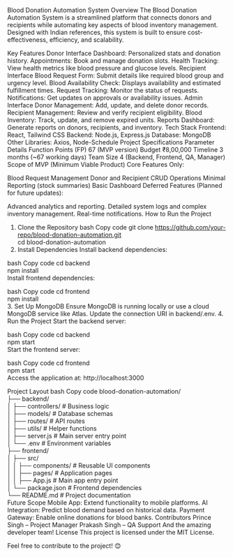 Blood Donation Automation System
Overview
The Blood Donation Automation System is a streamlined platform that connects donors and recipients while automating key aspects of blood inventory management. Designed with Indian references, this system is built to ensure cost-effectiveness, efficiency, and scalability.

Key Features
Donor Interface
Dashboard: Personalized stats and donation history.
Appointments: Book and manage donation slots.
Health Tracking: View health metrics like blood pressure and glucose levels.
Recipient Interface
Blood Request Form: Submit details like required blood group and urgency level.
Blood Availability Check: Displays availability and estimated fulfillment times.
Request Tracking: Monitor the status of requests.
Notifications: Get updates on approvals or availability issues.
Admin Interface
Donor Management: Add, update, and delete donor records.
Recipient Management: Review and verify recipient eligibility.
Blood Inventory: Track, update, and remove expired units.
Reports Dashboard: Generate reports on donors, recipients, and inventory.
Tech Stack
Frontend: React, Tailwind CSS
Backend: Node.js, Express.js
Database: MongoDB
Other Libraries: Axios, Node-Schedule
Project Specifications
Parameter	Details
Function Points (FP)	67 (MVP version)
Budget	₹8,00,000
Timeline	3 months (~67 working days)
Team Size	4 (Backend, Frontend, QA, Manager)
Scope of MVP (Minimum Viable Product)
Core Features Only:

Blood Request Management
Donor and Recipient CRUD Operations
Minimal Reporting (stock summaries)
Basic Dashboard
Deferred Features (Planned for future updates):

Advanced analytics and reporting.
Detailed system logs and complex inventory management.
Real-time notifications.
How to Run the Project
1. Clone the Repository
bash
Copy code
git clone https://github.com/your-repo/blood-donation-automation.git  
cd blood-donation-automation  
2. Install Dependencies
Install backend dependencies:

bash
Copy code
cd backend  
npm install  
Install frontend dependencies:

bash
Copy code
cd frontend  
npm install  
3. Set Up MongoDB
Ensure MongoDB is running locally or use a cloud MongoDB service like Atlas.
Update the connection URI in backend/.env.
4. Run the Project
Start the backend server:

bash
Copy code
cd backend  
npm start  
Start the frontend server:

bash
Copy code
cd frontend  
npm start  
Access the application at: http://localhost:3000

Project Layout
bash
Copy code
blood-donation-automation/  
├── backend/  
│   ├── controllers/         # Business logic  
│   ├── models/              # Database schemas  
│   ├── routes/              # API routes  
│   ├── utils/               # Helper functions  
│   ├── server.js            # Main server entry point  
│   └── .env                 # Environment variables  
├── frontend/  
│   ├── src/  
│   │   ├── components/      # Reusable UI components  
│   │   ├── pages/           # Application pages  
│   │   ├── App.js           # Main app entry point  
│   └── package.json         # Frontend dependencies  
└── README.md                # Project documentation  
Future Scope
Mobile App: Extend functionality to mobile platforms.
AI Integration: Predict blood demand based on historical data.
Payment Gateway: Enable online donations for blood banks.
Contributors
Prince Singh – Project Manager
Prakash Singh – QA Support
And the amazing developer team!
License
This project is licensed under the MIT License.

Feel free to contribute to the project! 😊
